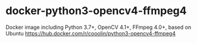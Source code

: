 # docker-python3-opencv4-ffmpeg4
Docker image including Python 3.7+, OpenCV 4.1+, FFmpeg 4.0+, based on Ubuntu https://hub.docker.com/r/cooolin/python3-opencv4-ffmpeg4

